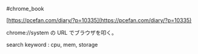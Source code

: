 #chrome_book 

[https://pcefan.com/diary/?p=10335](https://pcefan.com/diary/?p=10335)

chrome://system の URL でブラウザを叩く。

search keyword : cpu, mem, storage